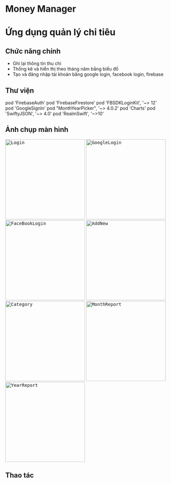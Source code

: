 # Money Manager
#  Ứng dụng quản lý chi tiêu



## Chức năng chính
- Ghi lại thông tin thu chi 
- Thống kê và hiển thị theo tháng năm bằng biểu đồ 
- Tạo và đăng nhập tài khoản bằng google login, facebook login, firebase


## Thư viện
pod 'FirebaseAuth'
pod 'FirebaseFirestore'
pod 'FBSDKLoginKit', '~> 12'
pod 'GoogleSignIn'
pod "MonthYearPicker", '~> 4.0.2'
pod 'Charts'
pod 'SwiftyJSON', '~> 4.0'
pod 'RealmSwift', '~>10'
 ## Ảnh chụp màn hình

 <kbd><img src="Money-Manager/Demo/Image/Login.png" alt="Login" width="250"/></kbd> 
 <kbd><img src="Money-Manager/Demo/Image/GoogleLogin.png" alt="GoogleLogin" width="250"/></kbd> 
 <kbd><img src="Money-Manager/Demo/Image/FaceBookLogin.png" alt="FaceBookLogin" width="250"/></kbd> 
 <kbd><img src="Money-Manager/Demo/Image/AddNew.png" alt="AddNew" width="250"/></kbd> 
 <kbd><img src="Money-Manager/Demo/Image/Category.png" alt="Category" width="250"/></kbd> 
 <kbd><img src="Money-Manager/Demo/Image/MonthReport.png" alt="MonthReport" width="250"/></kbd> 
 <kbd><img src="Money-Manager/Demo/Image/YearReport.png" alt="YearReport" width="250"/></kbd> 
 


## Thao tác




